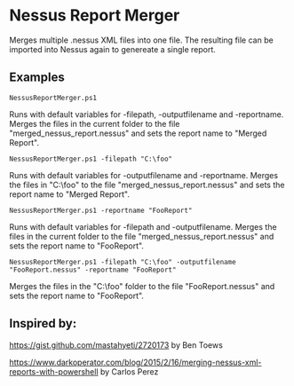 # Nessus Report Merger

Merges multiple .nessus XML files into one file.  The resulting file can be imported into Nessus again to genereate a single report.

## Examples
`NessusReportMerger.ps1`

Runs with default variables for -filepath, -outputfilename and -reportname.
Merges the files in the current folder to the file "merged_nessus_report.nessus" and sets the report name to "Merged Report".

`NessusReportMerger.ps1 -filepath "C:\foo"`

Runs with default variables for -outputfilename and -reportname.
Merges the files in "C:\foo" to the file "merged_nessus_report.nessus" and sets the report name to "Merged Report".

`NessusReportMerger.ps1 -reportname "FooReport"`

Runs with default variables for -filepath and -outputfilename.
Merges the files in the current folder to the file "merged_nessus_report.nessus" and sets the report name to "FooReport".

`NessusReportMerger.ps1 -filepath "C:\foo" -outputfilename "FooReport.nessus" -reportname "FooReport"`

Merges the files in the "C:\foo" folder to the file "FooReport.nessus" and sets the report name to "FooReport".

## Inspired by:
https://gist.github.com/mastahyeti/2720173 by Ben Toews

https://www.darkoperator.com/blog/2015/2/16/merging-nessus-xml-reports-with-powershell by Carlos Perez
